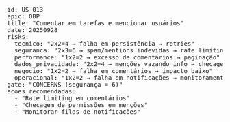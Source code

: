 <pre>
id: US-013
epic: OBP
title: "Comentar em tarefas e mencionar usuários"
date: 20250928
risks:
  tecnico: "2x2=4 → falha em persistência → retries"
  seguranca: "2x3=6 → spam/mentions indevidas → rate limiting"
  performance: "1x2=2 → excesso de comentários → paginação"
  dados_privacidade: "2x2=4 → menções vazando info → checagem de permissões"
  negocio: "1x2=2 → falha em comentários → impacto baixo"
  operacional: "1x2=2 → falha em notificações → monitoramento"
gate: "CONCERNS (segurança = 6)"
acoes_recomendadas:
  - "Rate limiting em comentários"
  - "Checagem de permissões em menções"
  - "Monitorar filas de notificações"
</pre>
